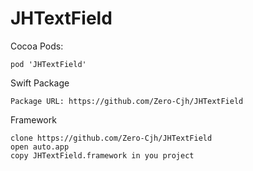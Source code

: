 # JHTextField


Cocoa Pods:

```
pod 'JHTextField'
```

Swift Package

```
Package URL: https://github.com/Zero-Cjh/JHTextField
```

Framework

```
clone https://github.com/Zero-Cjh/JHTextField
open auto.app
copy JHTextField.framework in you project
```
